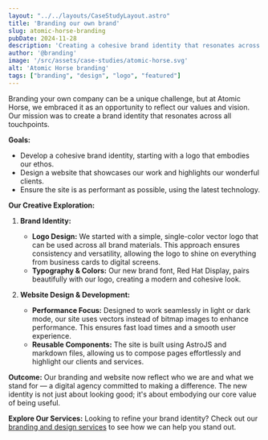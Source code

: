 ```yaml
---
layout: "../../layouts/CaseStudyLayout.astro"
title: 'Branding our own brand'
slug: atomic-horse-branding
pubDate: 2024-11-28
description: 'Creating a cohesive brand identity that resonates across all touchpoints.'
author: '@branding'
image: '/src/assets/case-studies/atomic-horse.svg'
alt: 'Atomic Horse branding'
tags: ["branding", "design", "logo", "featured"]
---
```


Branding your own company can be a unique challenge, but at Atomic Horse, we embraced it as an opportunity to reflect our values and vision. Our mission was to create a brand identity that resonates across all touchpoints.

**Goals:**
- Develop a cohesive brand identity, starting with a logo that embodies our ethos.
- Design a website that showcases our work and highlights our wonderful clients.
- Ensure the site is as performant as possible, using the latest technology.

**Our Creative Exploration:**
1. **Brand Identity:**
   - **Logo Design:** We started with a simple, single-color vector logo that can be used across all brand materials. This approach ensures consistency and versatility, allowing the logo to shine on everything from business cards to digital screens.
   - **Typography & Colors:** Our new brand font, Red Hat Display, pairs beautifully with our logo, creating a modern and cohesive look.

2. **Website Design & Development:**
   - **Performance Focus:** Designed to work seamlessly in light or dark mode, our site uses vectors instead of bitmap images to enhance performance. This ensures fast load times and a smooth user experience.
   - **Reusable Components:** The site is built using AstroJS and markdown files, allowing us to compose pages effortlessly and highlight our clients and services.

**Outcome:**
Our branding and website now reflect who we are and what we stand for — a digital agency committed to making a difference. The new identity is not just about looking good; it's about embodying our core value of being useful.

**Explore Our Services:**
Looking to refine your brand identity? Check out our [branding and design services](https://atomichorse.agency/services/) to see how we can help you stand out.